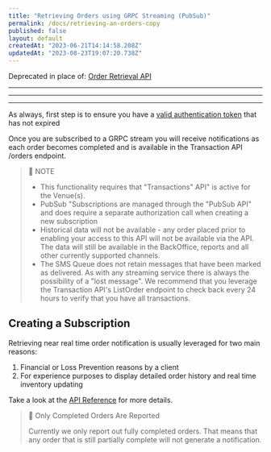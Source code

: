 ```yaml
---
title: "Retrieving Orders using GRPC Streaming (PubSub)"
permalink: /docs/retrieving-an-orders-copy
published: false
layout: default
createdAt: "2023-06-21T14:14:58.208Z"
updatedAt: "2023-08-23T19:07:20.738Z"
---
```

Deprecated in place of: [Order Retrieval API]({{site.baseurl}}/docs/order-retrieval-apis)

***

***

***

As always, first step is to ensure you have a [valid authentication token]({{site.baseurl}}/reference/transactions#/Auth/post_auth_transactions) that has not expired

Once you are subscribed to a GRPC stream you will receive notifications as each order becomes completed and is available in the Transaction API /orders endpoint.

> 📘 NOTE
> 
> - This functionality requires that "Transactions" API" is active for the Venue(s).
> - PubSub "Subscriptions are managed through the  "PubSub API" and does require a separate authorization call when creating a new subscription
> - Historical data will not be available - any order placed prior to enabling your access to this API will not be available via the API. The data will still be available in the BackOffice, reports and all other currently supported channels.
> - The SMS Queue does not retain messages that have been marked as delivered. As with any streaming service there is always the possibility of a "lost message". We recommend that you leverage the Transaction API's ListOrder endpoint to check back every 24 hours to verify that you have all transactions.

## Creating a Subscription

Retrieving near real time order notification is usually leveraged for two main reasons:

1. Financial or Loss Prevention reasons by a client
2. For experience purposes to display detailed order history and real time inventory updating

Take a look at the [API Reference]({{site.baseurl}}/reference/pubsub#/Create%20subscription/post_pubsub_subscriber_subscriptions) for more details.

> 🚧 Only Completed Orders Are Reported
> 
> Currently we only report out fully completed orders. That means that any order that is still partially complete will not generate a notification.

